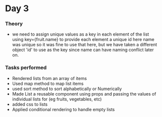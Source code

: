 # Day 3

### Theory

- we need to assign unique values as a key in each element of the list using key={fruit.name} to provide each element a unique id here name was unique so it was fine to use that here, but we have taken a different object 'id' to use as the key since name can have naming conflict later on.

### Tasks performed

- Rendered lists from an array of items
- Used map method to map list items
- used sort method to sort alphabetically or Numerically
- Made List a reusable component using props and passing the values of individual lists for (eg fruits, vegetables, etc)
- added css to lists
- Applied conditional rendering to handle empty lists
